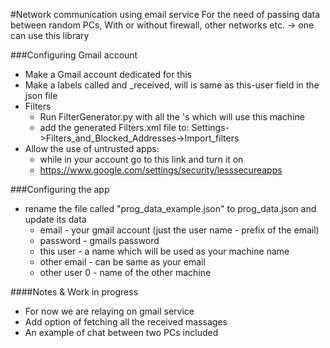 #Network communication using email service
For the need of passing data between random PCs,
With or without firewall, other networks etc.  ->  one can use this library


###Configuring Gmail account
- Make a Gmail account dedicated for this
- Make a labels called <user> and <user>\_received, will <user> is same as this-user field in the json file
- Filters
    * Run FilterGenerator.py with all the <user>'s which will use this machine
    * add the generated Filters.xml file to:  Settings->Filters_and_Blocked_Addresses->Import_filters
- Allow the use of untrusted apps:
    * while in your account go to this link and turn it on
    * https://www.google.com/settings/security/lesssecureapps


###Configuring the app
- rename the file called "prog_data_example.json" to prog_data.json and update its data
  * email - your gmail account (just the user name - prefix of the email)
  * password - gmails password
  * this user - a name which will be used as your machine name
  * other email - can be same as your email
  * other user 0 - name of the other machine

####Notes & Work in progress
- For now we are relaying on gmail service
- Add option of fetching all the received massages
- An example of chat between two PCs included
